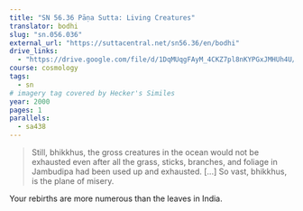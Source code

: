```yaml
---
title: "SN 56.36 Pāṇa Sutta: Living Creatures"
translator: bodhi
slug: "sn.056.036"
external_url: "https://suttacentral.net/sn56.36/en/bodhi"
drive_links:
  - "https://drive.google.com/file/d/1DqMUqgFAyM_4CKZ7pl8nKYPGxJMHUh4U/view?usp=drivesdk"
course: cosmology
tags:
  - sn
# imagery tag covered by Hecker's Similes
year: 2000
pages: 1
parallels:
  - sa438
---
```


> Still, bhikkhus, the gross creatures in the ocean would not be exhausted even after all the grass, sticks, branches, and foliage in Jambudipa had been used up and exhausted.
[...] So vast, bhikkhus, is the plane of misery.

Your rebirths are more numerous than the leaves in India.

